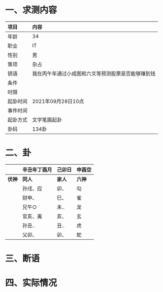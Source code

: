 # 一、求测内容
|项目|内容|
|:-|:-|
|年龄|34|
|职业|IT|
|性别|男|
|策项|杂占|
|钥语|我在丙午年通过小成图和六爻等预测股票是否能够赚到钱|
|条件||
|时限||
|起卦时间|2021年09月28日10点|
|事件时间||
|起卦方式|文字笔画起卦|
|卦码|134卦|

# 二、卦
||辛丑年丁酉月|己卯日|申酉空|
|:-|:-|:-|:-|
|**伏神**|**同人**|**家人**|**六神**|
||孙戌、应|卯、|勾|
||财申、|巳、|雀|
||兄午○|未..|龙|
||官亥、离|亥、|玄|
||孙丑..|丑..|虎|
||父卯、|卯、|蛇|


# 三、断语

# 四、实际情况